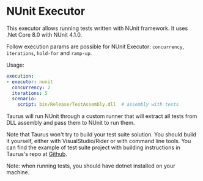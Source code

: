 # NUnit Executor

This executor allows running tests written with NUnit framework. It uses .Net Core 8.0 with NUnit 4.1.0.

Follow execution params are possible for NUnit Executor: `concurrency`, `iterations`, `hold-for` and `ramp-up`.

Usage:
```yaml
execution:
- executor: nunit
  concurrency: 2
  iterations: 5
  scenario:
    script: bin/Release/TestAssembly.dll  # assembly with tests
```

Taurus will run NUnit through a custom runner that will extract all tests from DLL assembly
and pass them to NUnit to run them.

Note that Taurus won't try to build your test suite solution. You should build it yourself,
either with VisualStudio/Rider or with command line tools. You can find the example of
test suite project with building instructions in Taurus's repo at
[Github](https://github.com/Blazemeter/taurus/tree/master/examples/selenium/nunit/).

Note: when running tests, you should have dotnet installed on your machine.